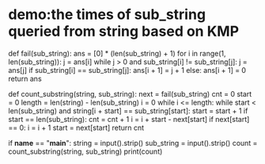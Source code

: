 # demo:the times of sub_string queried from string based on KMP

def fail(sub_string):
    ans = [0] * (len(sub_string) + 1)
    for i in range(1, len(sub_string)):
        j = ans[i]
        while j > 0 and sub_string[i] != sub_string[j]:
            j = ans[j]
        if sub_string[i] == sub_string[j]:
            ans[i + 1] = j + 1
        else:
            ans[i + 1] = 0
    return ans
 
def count_substring(string, sub_string):
    next = fail(sub_string)
    cnt = 0
    start = 0
    length = len(string) - len(sub_string)
    i = 0
    while i <= length:
        while start < len(sub_string) and string[i + start] == sub_string[start]:
            start = start + 1
        if start == len(sub_string):
            cnt = cnt + 1
        i = i + start - next[start]
        if next[start] == 0:
            i = i + 1
        start = next[start]
    return cnt
 
if __name__ == "__main__":
    string = input().strip()
    sub_string = input().strip()
    count = count_substring(string, sub_string)
    print(count)
